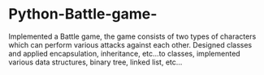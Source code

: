 # Python-Battle-game-
Implemented a Battle game, the game consists of two types of characters which can perform various attacks against each other. Designed classes and applied encapsulation, inheritance, etc…to classes, implemented various data structures, binary tree, linked list, etc…

